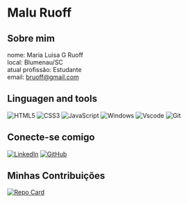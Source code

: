 # Malu Ruoff

## Sobre mim 
nome: Maria Luisa G Ruoff
<br>
local: Blumenau/SC
<br>
atual profissão: Estudante
<br>
email: bruoff@gmail.com

## Linguagen and tools
![HTML5](https://img.shields.io/badge/HTML5-E34F26?style=for-the-badge&logo=html5&logoColor=white)
![CSS3](https://img.shields.io/badge/CSS3-1572B6?style=for-the-badge&logo=css3&logoColor=white)
![JavaScript](https://img.shields.io/badge/JavaScript-F7DF1E?style=for-the-badge&logo=javascript&logoColor=black)
![Windows](https://img.shields.io/badge/Windows-000?style=for-the-badge&logo=windows&logoColor=2CA5E0)
![Vscode](https://img.shields.io/badge/Vscode-007ACC?style=for-the-badge&logo=visual-studio-code&logoColor=white)
![Git](https://img.shields.io/badge/GIT-E44C30?style=for-the-badge&logo=git&logoColor=white)


## Conecte-se comigo
[![LinkedIn](https://img.shields.io/badge/LinkedIn-0077B5?style=for-the-badge&logo=linkedin&logoColor=white)](https://www.linkedin.com/in/malu-ruoff/)
[![GitHub](https://img.shields.io/badge/GitHub-100000?style=for-the-badge&logo=github&logoColor=white)](https://github.com/maluruoff)

## Minhas Contribuições
[![Repo Card](https://github-readme-stats.vercel.app/api/pin/?username=maluruoff&repo=dio-lab-open-source&bg_color=ec63a1&border_color=fff&show_icons=true&icon_color=fff&title_color=fff&text_color=FFF)](https://github.com/maluruoff/dio-lab-open-source)
